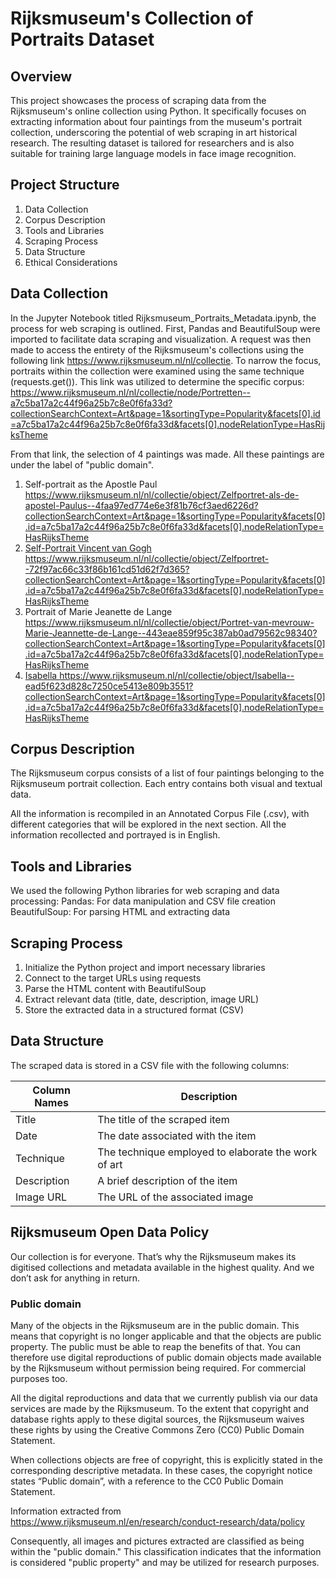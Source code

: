 # Rijksmuseum's Collection of Portraits Dataset

## Overview

This project showcases the process of scraping data from the Rijksmuseum's online collection using Python. It specifically focuses on extracting information about four paintings from the museum's portrait collection, underscoring the potential of web scraping in art historical research. The resulting dataset is tailored for researchers and is also suitable for training large language models in face image recognition.

## Project Structure

1. Data Collection
2. Corpus Description
3. Tools and Libraries
4. Scraping Process
5. Data Structure
6. Ethical Considerations

## Data Collection

In the Jupyter Notebook titled Rijksmuseum_Portraits_Metadata.ipynb, the process for web scraping is outlined. First, Pandas and BeautifulSoup were imported to facilitate data scraping and visualization. A request was then made to access the entirety of the Rijksmuseum's collections using the following link https://www.rijksmuseum.nl/nl/collectie. To narrow the focus, portraits within the collection were examined using the same technique (requests.get()). This link was utilized to determine the specific corpus: https://www.rijksmuseum.nl/nl/collectie/node/Portretten--a7c5ba17a2c44f96a25b7c8e0f6fa33d?collectionSearchContext=Art&page=1&sortingType=Popularity&facets[0].id=a7c5ba17a2c44f96a25b7c8e0f6fa33d&facets[0].nodeRelationType=HasRijksTheme

From that link, the selection of 4 paintings was made. All these paintings are under the label of "public domain".
1. Self-portrait as the Apostle Paul
https://www.rijksmuseum.nl/nl/collectie/object/Zelfportret-als-de-apostel-Paulus--4faa97ed774e6e3f81b76cf3aed6226d?collectionSearchContext=Art&page=1&sortingType=Popularity&facets[0].id=a7c5ba17a2c44f96a25b7c8e0f6fa33d&facets[0].nodeRelationType=HasRijksTheme
2. <u> Self-Portrait Vincent van Gogh </u>
https://www.rijksmuseum.nl/nl/collectie/object/Zelfportret--72f97ac66c33f86b161cd51d62f7d365?collectionSearchContext=Art&page=1&sortingType=Popularity&facets[0].id=a7c5ba17a2c44f96a25b7c8e0f6fa33d&facets[0].nodeRelationType=HasRijksTheme
3. Portrait of Marie Jeanette de Lange
https://www.rijksmuseum.nl/nl/collectie/object/Portret-van-mevrouw-Marie-Jeannette-de-Lange--443eae859f95c387ab0ad79562c98340?collectionSearchContext=Art&page=1&sortingType=Popularity&facets[0].id=a7c5ba17a2c44f96a25b7c8e0f6fa33d&facets[0].nodeRelationType=HasRijksTheme
4. <u> Isabella </u>
https://www.rijksmuseum.nl/nl/collectie/object/Isabella--ead5f623d828c7250ce5413e809b3551?collectionSearchContext=Art&page=1&sortingType=Popularity&facets[0].id=a7c5ba17a2c44f96a25b7c8e0f6fa33d&facets[0].nodeRelationType=HasRijksTheme

## Corpus Description

The Rijksmuseum corpus consists of a list of four paintings belonging to the Rijksmuseum portrait collection. Each entry contains both visual and textual data.

All the information is recompiled in an Annotated Corpus File (.csv), with different categories that will be explored in the next section. All the information recollected and portrayed is in English.

## Tools and Libraries

We used the following Python libraries for web scraping and data processing:
Pandas: For data manipulation and CSV file creation
BeautifulSoup: For parsing HTML and extracting data

## Scraping Process
1. Initialize the Python project and import necessary libraries
2. Connect to the target URLs using requests
3. Parse the HTML content with BeautifulSoup
4. Extract relevant data (title, date, description, image URL)
5. Store the extracted data in a structured format (CSV)

## Data Structure

The scraped data is stored in a CSV file with the following columns:

| Column Names | Description |
| ----------- | ----------- |
| Title       | The title of the scraped item |
| Date        | The date associated with the item |
| Technique   | The technique employed to elaborate the work of art |
| Description | A brief description of the item |
| Image URL   | The URL of the associated image |


## Rijksmuseum Open Data Policy

Our collection is for everyone. That’s why the Rijksmuseum makes its digitised collections and metadata available in the highest quality. And we don’t ask for anything in return.

### Public domain
Many of the objects in the Rijksmuseum are in the public domain. This means that copyright is no longer applicable and that the objects are public property. The public must be able to reap the benefits of that. You can therefore use digital reproductions of public domain objects made available by the Rijksmuseum without permission being required. For commercial purposes too.

All the digital reproductions and data that we currently publish via our data services are made by the Rijksmuseum. To the extent that copyright and database rights apply to these digital sources, the Rijksmuseum waives these rights by using the Creative Commons Zero (CC0) Public Domain Statement.

When collections objects are free of copyright, this is explicitly stated in the corresponding descriptive metadata. In these cases, the copyright notice states “Public domain”, with a reference to the CC0 Public Domain Statement.

Information extracted from https://www.rijksmuseum.nl/en/research/conduct-research/data/policy 

Consequently, all images and pictures extracted are classified as being within the "public domain." This classification indicates that the information is considered "public property" and may be utilized for research purposes.
